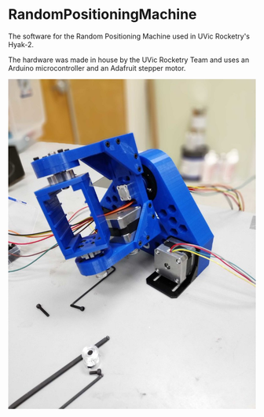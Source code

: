 # RandomPositioningMachine
The software for the Random Positioning Machine used in UVic Rocketry's Hyak-2.

The hardware was made in house by the UVic Rocketry Team and uses an Arduino microcontroller and an Adafruit stepper motor.

![Image!](https://github.com/AnshThayil/RandomPositioningMachine/blob/master/img.jpg)
